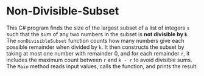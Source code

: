 # Non-Divisible-Subset
This C# program finds the size of the largest subset of a list of integers `s` such that the sum of any two numbers in the subset is **not divisible by `k`**. The `nonDivisibleSubset` function counts how many numbers give each possible remainder when divided by `k`. It then constructs the subset by taking at most one number with remainder 0, and for each remainder `r`, it includes the maximum count between `r` and `k - r` to avoid divisible sums. The `Main` method reads input values, calls the function, and prints the result.
